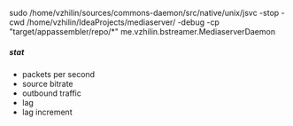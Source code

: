 sudo /home/vzhilin/sources/commons-daemon/src/native/unix/jsvc -stop -cwd /home/vzhilin/IdeaProjects/mediaserver/ -debug  -cp "target/appassembler/repo/*" me.vzhilin.bstreamer.MediaserverDaemon

##### stat

* packets per second
* source bitrate
* outbound traffic
* lag
* lag increment

